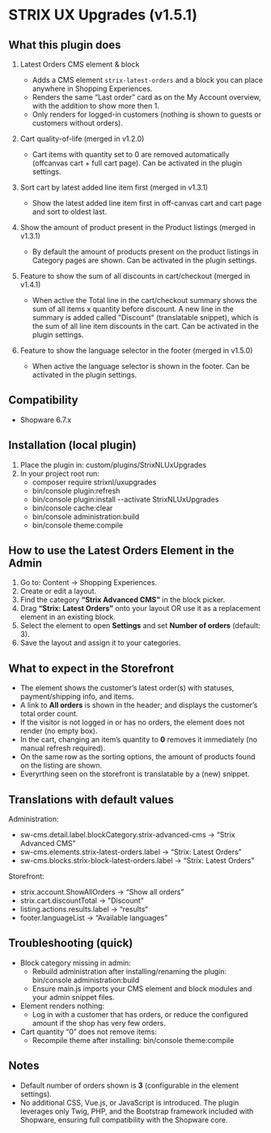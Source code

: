 # STRIX UX Upgrades (v1.5.1)

## What this plugin does

1. Latest Orders CMS element & block

    - Adds a CMS element `strix-latest-orders` and a block you can place anywhere in Shopping Experiences.
    - Renders the same “Last order” card as on the My Account overview, with the addition to show more then 1.
    - Only renders for logged-in customers (nothing is shown to guests or customers without orders).

2. Cart quality-of-life (merged in v1.2.0)

    - Cart items with quantity set to 0 are removed automatically (offcanvas cart + full cart page). Can be activated in the plugin settings.

3. Sort cart by latest added line item first (merged in v1.3.1)

    - Show the latest added line item first in off-canvas cart and cart page and sort to oldest last.

4. Show the amount of product present in the Product listings (merged in v1.3.1)

    - By default the amount of products present on the product listings in Category pages are shown. Can be activated in the plugin settings.

5. Feature to show the sum of all discounts in cart/checkout (merged in v1.4.1)

    - When active the Total line in the cart/checkout summary shows the sum of all items x quantity before discount. A new line in the summary is added called "Discount" (translatable snippet), which is the sum of all line item discounts in the cart. Can be activated in the plugin settings.

6. Feature to show the language selector in the footer (merged in v1.5.0)

    - When active the language selector is shown in the footer. Can be activated in the plugin settings.

## Compatibility

-   Shopware 6.7.x

## Installation (local plugin)

1. Place the plugin in: custom/plugins/StrixNLUxUpgrades
2. In your project root run:
    - composer require strixnl/uxupgrades
    - bin/console plugin:refresh
    - bin/console plugin:install --activate StrixNLUxUpgrades
    - bin/console cache:clear
    - bin/console administration:build
    - bin/console theme:compile

## How to use the Latest Orders Element in the Admin

1. Go to: Content → Shopping Experiences.
2. Create or edit a layout.
3. Find the category **“Strix Advanced CMS”** in the block picker.
4. Drag **“Strix: Latest Orders”** onto your layout OR use it as a replacement element in an existing block.
5. Select the element to open **Settings** and set **Number of orders** (default: 3).
6. Save the layout and assign it to your categories.

## What to expect in the Storefront

-   The element shows the customer’s latest order(s) with statuses, payment/shipping info, and items.
-   A link to **All orders** is shown in the header; and displays the customer’s total order count.
-   If the visitor is not logged in or has no orders, the element does not render (no empty box).
-   In the cart, changing an item’s quantity to **0** removes it immediately (no manual refresh required).
-   On the same row as the sorting options, the amount of products found on the listing are shown.
-   Everyrthing seen on the storefront is translatable by a (new) snippet.

## Translations with default values

Administration:

-   sw-cms.detail.label.blockCategory.strix-advanced-cms → “Strix Advanced CMS”
-   sw-cms.elements.strix-latest-orders.label → “Strix: Latest Orders”
-   sw-cms.blocks.strix-block-latest-orders.label → “Strix: Latest Orders”

Storefront:

-   strix.account.ShowAllOrders → “Show all orders”
-   strix.cart.discountTotal → "Discount"
-   listing.actions.results.label → “results“
-   footer.languageList → “Available languages”

## Troubleshooting (quick)

-   Block category missing in admin:
    -   Rebuild administration after installing/renaming the plugin: bin/console administration:build
    -   Ensure main.js imports your CMS element and block modules and your admin snippet files.
-   Element renders nothing:
    -   Log in with a customer that has orders, or reduce the configured amount if the shop has very few orders.
-   Cart quantity “0” does not remove items:
    -   Recompile theme after installing: bin/console theme:compile

## Notes

-   Default number of orders shown is **3** (configurable in the element settings).
-   No additional CSS, Vue.js, or JavaScript is introduced. The plugin leverages only Twig, PHP, and the Bootstrap framework included with Shopware, ensuring full compatibility with the Shopware core.
